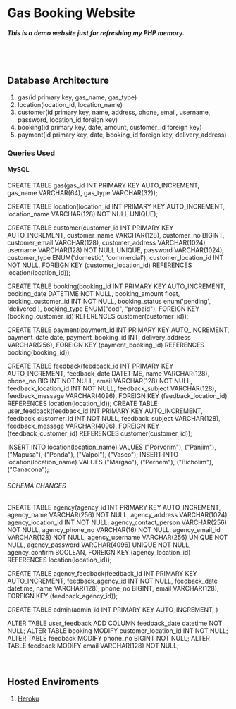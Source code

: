 # Gas Booking Website

##### <b>This is a demo website just for refreshing my PHP memory.</b> 
<br><br>
## <b>Database Architecture</b>

1. gas(id primary key, gas_name, gas_type)
2. location(location_id, location_name)
3. customer(id primary key, name, address, phone, email, username, password, location_id foreign key)
4. booking(id primary key, date, amount, customer_id foreign key)
5. payment(id primary key, date, booking_id foreign key, delivery_address)
<!-- 6. delivery(id primary key, ) -->


### <b>Queries Used</b>

#### <b>MySQL</b>

CREATE TABLE gas(gas_id INT PRIMARY KEY AUTO_INCREMENT, gas_name VARCHAR(64), gas_type VARCHAR(32));

CREATE TABLE location(location_id INT PRIMARY KEY AUTO_INCREMENT, location_name VARCHAR(128) NOT NULL UNIQUE);

CREATE TABLE customer(customer_id INT PRIMARY KEY AUTO_INCREMENT, customer_name VARCHAR(128), customer_no BIGINT, customer_email VARCHAR(128), customer_address VARCHAR(1024), username VARCHAR(128) NOT NULL UNIQUE, password VARCHAR(1024), customer_type ENUM('domestic', 'commercial'), customer_location_id INT NOT NULL, FOREIGN KEY (customer_location_id) REFERENCES location(location_id));

CREATE TABLE booking(booking_id INT PRIMARY KEY AUTO_INCREMENT, booking_date DATETIME NOT NULL, booking_amount float, booking_customer_id INT NOT NULL, booking_status enum('pending', 'delivered'), booking_type ENUM("cod", "prepaid"), FOREIGN KEY (booking_customer_id) REFERENCES customer(customer_id));

CREATE TABLE payment(payment_id INT PRIMARY KEY AUTO_INCREMENT, payment_date date, payment_booking_id INT, delivery_address VARCHAR(256), FOREIGN KEY (payment_booking_id) REFERENCES booking(booking_id));

CREATE TABLE feedback(feedback_id INT PRIMARY KEY AUTO_INCREMENT, feedback_date DATETIME, name VARCHAR(128), phone_no BIG INT NOT NULL, email VARCHAR(128) NOT NULL, feedback_location_id INT NOT NULL, feedback_subject VARCHAR(128), feedback_message VARCHAR(4096), FOREIGN KEY (feedback_location_id) REFERENCES location(location_id));
CREATE TABLE user_feedback(feedback_id INT PRIMARY KEY AUTO_INCREMENT, feedback_customer_id INT NOT NULL, feedback_subject VARCHAR(128), feedback_message VARCHAR(4096), FOREIGN KEY (feedback_customer_id) REFERENCES customer(customer_id));

INSERT INTO location(location_name) VALUES ("Porvorim"), ("Panjim"), ("Mapusa"), ("Ponda"), ("Valpoi"), ("Vasco");
INSERT INTO location(location_name) VALUES ("Margao"), ("Pernem"), ("Bicholim"), ("Canacona");

###### SCHEMA CHANGES

CREATE TABLE agency(agency_id INT PRIMARY KEY AUTO_INCREMENT, agency_name VARCHAR(256) NOT NULL, agency_address VARCHAR(1024), agency_location_id INT NOT NULL, agency_contact_person VARCHAR(256) NOT NULL, agency_phone_no VARCHAR(16) NOT NULL, agency_email_id VARCHAR(128) NOT NULL, agency_username VARCHAR(256) UNIQUE NOT NULL, agency_password VARCHAR(4096) UNIQUE NOT NULL, agency_confirm BOOLEAN, FOREIGN KEY (agency_location_id) REFERENCES location(location_id));

CREATE TABLE agency_feedback(feedback_id INT PRIMARY KEY AUTO_INCREMENT, feedback_agency_id INT NOT NULL, feedback_date datetime, name VARCHAR(128), phone_no BIGINT, email VARCHAR(128), FOREIGN KEY (feedback_agency_id));

CREATE TABLE admin(admin_id INT PRIMARY KEY AUTO_INCREMENT, )

ALTER TABLE user_feedback ADD COLUMN feedback_date datetime NOT NULL;
ALTER TABLE booking MODIFY customer_location_id INT NOT NULL;
ALTER TABLE feedback MODIFY phone_no BIGINT NOT NULL;
ALTER TABLE feedback MODIFY email VARCHAR(128) NOT NULL;

<br>

## <b>Hosted Enviroments</b>

1. [Heroku](https://_.herokuapp.com)
<!-- 2. [Hostinger](https://_.com) -->
